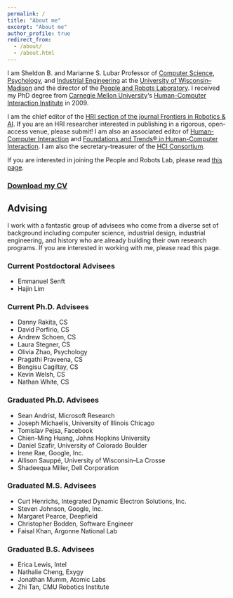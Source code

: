 ```yaml
---
permalink: /
title: "About me"
excerpt: "About me"
author_profile: true
redirect_from: 
  - /about/
  - /about.html
---
```


I am Sheldon B. and Marianne S. Lubar Professor of [Computer Science](http://cs.wisc.edu/), [Psychology](http://psych.wisc.edu/), and [Industrial Engineering](http://www.engr.wisc.edu/isye.html) at the [University of Wisconsin–Madison](http://wisc.edu/) and the director of the [People and Robots Laboratory](http://peopleandrobots.wisc.edu/). I received my PhD degree from [Carnegie Mellon University](http://cmu.edu/)‘s [Human-Computer Interaction Institute](http://hcii.cs.cmu.edu/) in 2009.

I am the chief editor of the [HRI section of the journal Frontiers in Robotics & AI](https://www.frontiersin.org/journals/robotics-and-ai/sections/human-robot-interaction#). If you are an HRI researcher interested in publishing in a rigorous, open-access venue, please submit! I am also an associated editor of [Human-Computer Interaction](https://www.tandfonline.com/toc/hhci20/current) and [Foundations and Trends® in Human-Computer Interaction](https://www.nowpublishers.com/HCI). I am also the secretary-treasurer of the [HCI Consortium](http://hcic.org/).

If you are interested in joining the People and Robots Lab, please read [this page](http://pages.cs.wisc.edu/~bilge/getting-involved-in-research-at-the-hci-lab/).

### [Download my CV](https://drive.google.com/file/d/1Pq9XBPEpere0rzyoGxmXvgbgmnK-B6r-/view?usp=sharing)

## Advising

I work with a fantastic group of advisees who come from a diverse set of background including computer science, industrial design, industrial engineering, and history who are already building their own research programs. If you are interested in working with me, please read this page.

### Current Postdoctoral Advisees

* Emmanuel Senft
* Hajin Lim

### Current Ph.D. Advisees

* Danny Rakita, CS
* David Porfirio, CS
* Andrew Schoen, CS
* Laura Stegner, CS
* Olivia Zhao, Psychology
* Pragathi Praveena, CS
* Bengisu Cagiltay, CS
* Kevin Welsh, CS
* Nathan White, CS

### Graduated Ph.D. Advisees
* Sean Andrist, Microsoft Research
* Joseph Michaelis, University of Illinois Chicago
* Tomislav Pejsa, Facebook
* Chien-Ming Huang, Johns Hopkins University
* Daniel Szafir, University of Colorado Boulder
* Irene Rae, Google, Inc.
* Allison Sauppé, University of Wisconsin–La Crosse
* Shadeequa Miller, Dell Corporation

### Graduated M.S. Advisees
* Curt Henrichs, Integrated Dynamic Electron Solutions, Inc.
* Steven Johnson, Google, Inc.
* Margaret Pearce, Deepfield
* Christopher Bodden, Software Engineer
* Faisal Khan, Argonne National Lab

### Graduated B.S. Advisees
* Erica Lewis, Intel
* Nathalie Cheng, Exygy
* Jonathan Mumm, Atomic Labs
* Zhi Tan, CMU Robotics Institute
